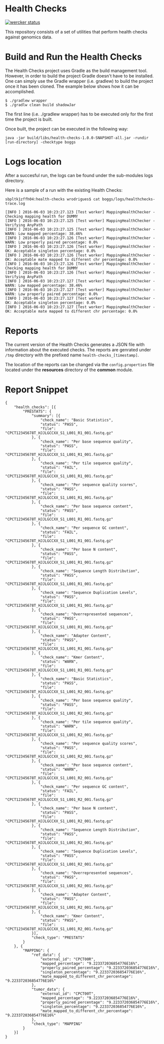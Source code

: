 # Health Checks

[![wercker status](https://app.wercker.com/status/a51d71fbe59d634461b37ab989d6f594/m "wercker status")](https://app.wercker.com/project/bykey/a51d71fbe59d634461b37ab989d6f594)

This repository consists of a set of utilities that perform health checks against genomics data.

# Build and Run the Health Checks

The Health Checks project uses Gradle as the build management tool. However, in order to build the project Gradle doesn't have to be installed. One can simply use the Gradle wrapper (i.e. gradlew) to build the project once it has been cloned. The example below shows how it can be accomplished.

```
$ ./gradlew wrapper
$ ./gradlw clean build shadowJar
```

The first line (i.e. ./gradlew wrapper) has to be executed only for the first time the project is built.

Once built, the project can be executed in the following way:

```
java -jar build/libs/health-checks-1.0.0-SNAPSHOT-all.jar -rundir [run-directory] -checktype boggs
```

# Logs location

After a succesful run, the logs can be found under the sub-modules logs directory.

Here is a sample of a run with the existing Health Checks:

```
sbpltk1zffh04:health-checks wrodrigues$ cat boggs/logs/healthchecks-trace.log 

[INFO ] 2016-06-03 10:23:27.123 [Test worker] MappingHealthChecker - Checking mapping health for DUMMY
[INFO ] 2016-06-03 10:23:27.125 [Test worker] MappingHealthChecker -  Verifying AnyPath
[INFO ] 2016-06-03 10:23:27.125 [Test worker] MappingHealthChecker -   WARN: Low mapped percentage: 38.46%
[INFO ] 2016-06-03 10:23:27.126 [Test worker] MappingHealthChecker -   WARN: Low properly paired percentage: 0.0%
[INFO ] 2016-06-03 10:23:27.126 [Test worker] MappingHealthChecker -   OK: Acceptable singleton percentage: 0.0%
[INFO ] 2016-06-03 10:23:27.126 [Test worker] MappingHealthChecker -   OK: Acceptable mate mapped to different chr percentage: 0.0%
[INFO ] 2016-06-03 10:23:27.126 [Test worker] MappingHealthChecker - Checking mapping health for DUMMY
[INFO ] 2016-06-03 10:23:27.126 [Test worker] MappingHealthChecker -  Verifying AnyPath
[INFO ] 2016-06-03 10:23:27.127 [Test worker] MappingHealthChecker -   WARN: Low mapped percentage: 38.46%
[INFO ] 2016-06-03 10:23:27.127 [Test worker] MappingHealthChecker -   WARN: Low properly paired percentage: 0.0%
[INFO ] 2016-06-03 10:23:27.127 [Test worker] MappingHealthChecker -   OK: Acceptable singleton percentage: 0.0%
[INFO ] 2016-06-03 10:23:27.127 [Test worker] MappingHealthChecker -   OK: Acceptable mate mapped to different chr percentage: 0.0%
```

# Reports

The current version of the Health Checks generates a JSON file with information about the executed checks. The reports are genrated under ```/tmp``` directory with the prefixed name ```health-checks_[timestamp]```.

The location of the reports can be changed via the ```config.properties``` file located under the **resources** directory of the **common** module.

# Report Snippet

```
{
	"health_checks": [{
		"PRESTATS": {
			"summary": [{
				"check_name": "Basic Statistics",
				"status": "PASS",
				"file": "CPCT12345678T_HJJLGCCXX_S1_L001_R1_001.fastq.gz"
			}, {
				"check_name": "Per base sequence quality",
				"status": "PASS",
				"file": "CPCT12345678T_HJJLGCCXX_S1_L001_R1_001.fastq.gz"
			}, {
				"check_name": "Per tile sequence quality",
				"status": "FAIL",
				"file": "CPCT12345678T_HJJLGCCXX_S1_L001_R1_001.fastq.gz"
			}, {
				"check_name": "Per sequence quality scores",
				"status": "PASS",
				"file": "CPCT12345678T_HJJLGCCXX_S1_L001_R1_001.fastq.gz"
			}, {
				"check_name": "Per base sequence content",
				"status": "PASS",
				"file": "CPCT12345678T_HJJLGCCXX_S1_L001_R1_001.fastq.gz"
			}, {
				"check_name": "Per sequence GC content",
				"status": "FAIL",
				"file": "CPCT12345678T_HJJLGCCXX_S1_L001_R1_001.fastq.gz"
			}, {
				"check_name": "Per base N content",
				"status": "PASS",
				"file": "CPCT12345678T_HJJLGCCXX_S1_L001_R1_001.fastq.gz"
			}, {
				"check_name": "Sequence Length Distribution",
				"status": "PASS",
				"file": "CPCT12345678T_HJJLGCCXX_S1_L001_R1_001.fastq.gz"
			}, {
				"check_name": "Sequence Duplication Levels",
				"status": "PASS",
				"file": "CPCT12345678T_HJJLGCCXX_S1_L001_R1_001.fastq.gz"
			}, {
				"check_name": "Overrepresented sequences",
				"status": "PASS",
				"file": "CPCT12345678T_HJJLGCCXX_S1_L001_R1_001.fastq.gz"
			}, {
				"check_name": "Adapter Content",
				"status": "PASS",
				"file": "CPCT12345678T_HJJLGCCXX_S1_L001_R1_001.fastq.gz"
			}, {
				"check_name": "Kmer Content",
				"status": "WARN",
				"file": "CPCT12345678T_HJJLGCCXX_S1_L001_R1_001.fastq.gz"
			}, {
				"check_name": "Basic Statistics",
				"status": "PASS",
				"file": "CPCT12345678T_HJJLGCCXX_S1_L001_R2_001.fastq.gz"
			}, {
				"check_name": "Per base sequence quality",
				"status": "PASS",
				"file": "CPCT12345678T_HJJLGCCXX_S1_L001_R2_001.fastq.gz"
			}, {
				"check_name": "Per tile sequence quality",
				"status": "WARN",
				"file": "CPCT12345678T_HJJLGCCXX_S1_L001_R2_001.fastq.gz"
			}, {
				"check_name": "Per sequence quality scores",
				"status": "PASS",
				"file": "CPCT12345678T_HJJLGCCXX_S1_L001_R2_001.fastq.gz"
			}, {
				"check_name": "Per base sequence content",
				"status": "WARN",
				"file": "CPCT12345678T_HJJLGCCXX_S1_L001_R2_001.fastq.gz"
			}, {
				"check_name": "Per sequence GC content",
				"status": "FAIL",
				"file": "CPCT12345678T_HJJLGCCXX_S1_L001_R2_001.fastq.gz"
			}, {
				"check_name": "Per base N content",
				"status": "PASS",
				"file": "CPCT12345678T_HJJLGCCXX_S1_L001_R2_001.fastq.gz"
			}, {
				"check_name": "Sequence Length Distribution",
				"status": "PASS",
				"file": "CPCT12345678T_HJJLGCCXX_S1_L001_R2_001.fastq.gz"
			}, {
				"check_name": "Sequence Duplication Levels",
				"status": "PASS",
				"file": "CPCT12345678T_HJJLGCCXX_S1_L001_R2_001.fastq.gz"
			}, {
				"check_name": "Overrepresented sequences",
				"status": "PASS",
				"file": "CPCT12345678T_HJJLGCCXX_S1_L001_R2_001.fastq.gz"
			}, {
				"check_name": "Adapter Content",
				"status": "PASS",
				"file": "CPCT12345678T_HJJLGCCXX_S1_L001_R2_001.fastq.gz"
			}, {
				"check_name": "Kmer Content",
				"status": "PASS",
				"file": "CPCT12345678T_HJJLGCCXX_S1_L001_R2_001.fastq.gz"
			}],
			"check_type": "PRESTATS"
		}
	}, {
		"MAPPING": {
			"ref_data": {
				"external_id": "CPCT00R",
				"mapped_percentage": "9.223372036854776E16%",
				"properly_paired_percentage": "9.223372036854776E16%",
				"singleton_percentage": "9.223372036854776E16%",
				"mate_mapped_to_different_chr_percentage": "9.223372036854776E16%"
			},
			"tumor_data": {
				"external_id": "CPCT00T",
				"mapped_percentage": "9.223372036854776E16%",
				"properly_paired_percentage": "9.223372036854776E16%",
				"singleton_percentage": "9.223372036854776E16%",
				"mate_mapped_to_different_chr_percentage": "9.223372036854776E16%"
			},
			"check_type": "MAPPING"
		}
	}]
}
```
